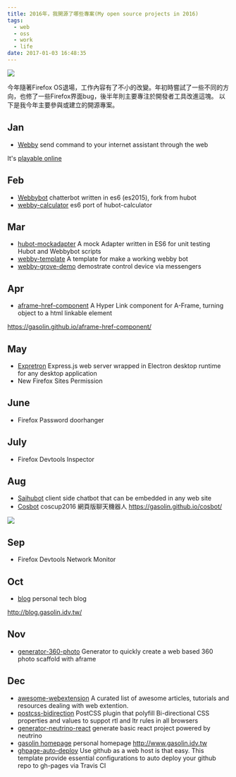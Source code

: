 ```yaml
---
title: 2016年，我開源了哪些專案(My open source projects in 2016)
tags:
  - web
  - oss
  - work
  - life
date: 2017-01-03 16:48:35
---
```



![](http://i.imgur.com/sh87aeKm.png)

今年隨著Firefox OS退場，工作內容有了不小的改變。年初時嘗試了一些不同的方向，也修了一些Firefox界面bug，後半年則主要專注於開發者工具改進這塊。
以下是我今年主要參與或建立的開源專案。

## Jan

* [Webby](https://github.com/gasolin/webby) send command to your internet assistant through the web

It's [playable online](http://gasolin.github.io/webby/)

## Feb

* [Webbybot](https://github.com/gasolin/webbybot) chatterbot written in es6 (es2015), fork from hubot
* [webby-calculator](https://github.com/gasolin/webby-calculator) es6 port of hubot-calculator

## Mar

* [hubot-mockadapter](https://github.com/gasolin/hubot-mockadapter) A mock Adapter written in ES6 for unit testing Hubot and Webbybot scripts
* [webby-template](https://github.com/gasolin/webby-template) A template for make a working webby bot 
* [webby-grove-demo](https://github.com/gasolin/webby-grove-demo) demostrate control device via messengers 

## Apr

* [aframe-href-component](https://github.com/gasolin/aframe-href-component) A Hyper Link component for A-Frame, turning object to a html linkable element 

https://gasolin.github.io/aframe-href-component/

## May

* [Expretron](https://github.com/gasolin/expretron) Express.js web server wrapped in Electron desktop runtime for any desktop application
* New Firefox Sites Permission

## June

* Firefox Password doorhanger

## July

* Firefox Devtools Inspector

## Aug

* [Saihubot](https://github.com/gasolin/saihubot) client side chatbot that can be embedded in any web site
* [Cosbot](https://github.com/gasolin/cosbot) coscup2016 網頁版聊天機器人
https://gasolin.github.io/cosbot/

![](http://i.imgur.com/bjpwrdHm.png)

## Sep

* Firefox Devtools Network Monitor

## Oct

* [blog](https://github.com/gasolin/blog) personal tech blog

http://blog.gasolin.idv.tw/

## Nov

* [generator-360-photo](https://github.com/gasolin/generator-360-photo) Generator to quickly create a web based 360 photo scaffold with aframe

## Dec

* [awesome-webextension](https://github.com/gasolin/awesome-webextension) A curated list of awesome articles, tutorials and resources dealing with web extention.
* [postcss-bidirection](https://github.com/gasolin/postcss-bidirection) PostCSS plugin that polyfill Bi-directional CSS properties and values to suppot rtl and ltr rules in all browsers
* [generator-neutrino-react](https://github.com/gasolin/generator-neutrino-react) generate basic react project powered by neutrino 
* [gasolin homepage](https://github.com/gasolin/gasolin.github.io) personal homepage http://www.gasolin.idv.tw
* [ghpage-auto-deploy](https://github.com/gasolin/ghpage-auto-deploy) Use github as a web host is that easy. This template provide essential configurations to auto deploy your github repo to gh-pages via Travis CI 
